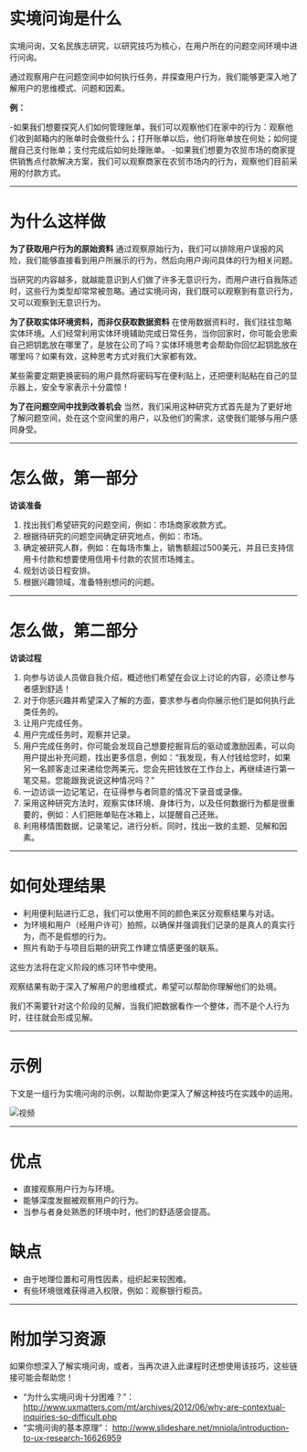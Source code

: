 
# 实境问询是什么

实境问询，又名民族志研究，以研究技巧为核心，在用户所在的问题空间环境中进行问询。

通过观察用户在问题空间中如何执行任务，并探查用户行为，我们能够更深入地了解用户的思维模式、问题和因素。

**例：**

-如果我们想要探究人们如何管理账单，我们可以观察他们在家中的行为：观察他们收到邮箱内的账单时会做些什么；打开账单以后，他们将账单放在何处；如何提醒自己支付账单；支付完成后如何处理账单。
-如果我们想要为农贸市场的商家提供销售点付款解决方案，我们可以观察商家在农贸市场内的行为，观察他们目前采用的付款方式。

-----------

# 为什么这样做

**为了获取用户行为的原始资料**
通过观察原始行为，我们可以排除用户误报的风险，我们能够直接看到用户所展示的行为，然后向用户询问具体的行为相关问题。

当研究的内容越多，就越能意识到人们做了许多无意识行为，而用户进行自我陈述时，这些行为类型却常常被忽略。通过实境问询，我们既可以观察到有意识行为，又可以观察到无意识行为。

**为了获取实体环境资料，而非仅获取数据资料**
在使用数据资料时，我们往往忽略实体环境。人们经常利用实体环境辅助完成日常任务，当你回家时，你可能会思索自己把钥匙放在哪里了，是放在公司了吗？实体环境思考会帮助你回忆起钥匙放在哪里吗？如果有效，这种思考方式对我们大家都有效。

某些需要定期更换密码的用户竟然将密码写在便利贴上，还把便利贴粘在自己的显示器上，安全专家表示十分震惊！

**为了在问题空间中找到改善机会**
当然，我们采用这种研究方式首先是为了更好地了解问题空间，处在这个空间里的用户，以及他们的需求，这使我们能够与用户感同身受。

-----------

# 怎么做，第一部分

**访谈准备**
1. 找出我们希望研究的问题空间，例如：市场商家收款方式。
2. 根据待研究的问题空间确定研究地点，例如：市场。
3. 确定被研究人群，例如：在每场市集上，销售额超过500美元，并且已支持信用卡付款和想要使用信用卡付款的农贸市场摊主。
4. 规划访谈日程安排。
5. 根据兴趣领域，准备特别想问的问题。
 
-----------

# 怎么做，第二部分

**访谈过程**
1. 向参与访谈人员做自我介绍，概述他们希望在会议上讨论的内容，必须让参与者感到舒适！
2. 对于你感兴趣并希望深入了解的方面，要求参与者向你展示他们是如何执行此类任务的。
3. 让用户完成任务。
4. 用户完成任务时，观察并记录。
5. 用户完成任务时，你可能会发现自己想要挖掘背后的驱动或激励因素，可以向用户提出补充问题，找出更多信息，例如：“我发现，有人付钱给您时，如果另一名顾客走过来递给您两美元，您会先把钱放在工作台上，再继续进行第一笔交易。您能跟我说说这种情况吗？”
6. 一边访谈一边记笔记，在征得参与者同意的情况下录音或录像。
7. 采用这种研究方法时，观察实体环境、身体行为，以及任何数据行为都是很重要的，例如：人们把账单贴在冰箱上，以提醒自己还账。
8. 利用移情图数据，记录笔记，进行分析。同时，找出一致的主题、见解和因素。

-----------

# 如何处理结果

* 利用便利贴进行汇总，我们可以使用不同的颜色来区分观察结果与对话。
* 为环境和用户（经用户许可）拍照，以确保并强调我们记录的是真人的真实行为，而不是假想的行为。
* 照片有助于与项目后期的研究工作建立情感更强的联系。

这些方法将在定义阶段的练习环节中使用。

观察结果有助于深入了解用户的思维模式，希望可以帮助你理解他们的处境。

我们不需要针对这个阶段的见解，当我们把数据看作一个整体，而不是个人行为时，往往就会形成见解。

-----------
# 示例

下文是一组行为实境问询的示例，以帮助你更深入了解这种技巧在实践中的运用。

![视频](https://www.youtube.com/watch?v=Xrnah0xCefw)

-----------

# 优点

* 直接观察用户行为与环境。
* 能够深度发掘被观察用户的行为。
* 当参与者身处熟悉的环境中时，他们的舒适感会提高。

# 缺点

* 由于地理位置和可用性因素，组织起来较困难。
* 有些环境很难获得进入权限，例如：观察银行柜员。


-----------

# 附加学习资源

如果你想深入了解实境问询，或者，当再次进入此课程时还想使用该技巧，这些链接可能会帮助您！

* “为什么实境问询十分困难？”：
http://www.uxmatters.com/mt/archives/2012/06/why-are-contextual-inquiries-so-difficult.php
* “实境问询的基本原理”：
http://www.slideshare.net/mniola/introduction-to-ux-research-16626959
